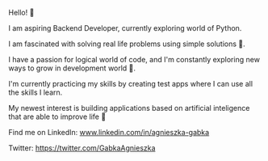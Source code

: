 Hello! 👋


I am aspiring Backend Developer, currently exploring world of Python. 

I am fascinated with solving real life problems using simple solutions 🤔.

I have a passion for logical world of code, and I'm constantly exploring new ways to grow in development world 🌱.


I'm currently practicing my skills by creating test apps where I can use all the skills I learn.

My newest interest is building applications based on artificial inteligence that are able to improve life 🤖


Find me on LinkedIn: www.linkedin.com/in/agnieszka-gabka

Twitter: https://twitter.com/GabkaAgnieszka


